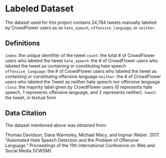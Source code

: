 # Labeled Dataset
The dataset used for this project contains 24,784 tweets manually labeled by CrowdFlower users as  as `hate_speech`, `offensive_language`, or `neither`.

## Definitions
`index`: the unique identifier of the tweet
`count`: the total # of CrowdFlower users who labeled the tweet 
`hate_speech`: the # of CrowdFlower users who labeled the tweet as containing or constituting hate speech
`offensive_language`: the # of CrowdFlower users who labeled the tweet as containing or constituting offensive language 
`neither`: the # of CrowdFlower users who labeled the Tweet as neither hate speech nor offensive language
`class`: the majority label given by CrowdFlower users (0 represents hate speech, 1 represents offensive language, and 2 represents neither).
`tweet`: the tweet, in textual form 

## Data Citation
The dataset mentioned above was obtained from:

Thomas Davidson, Dana Warmsley, Michael Macy, and Ingmar Weber. 2017. "Automated Hate Speech Detection and the Problem of Offensive Language." Proceedings of the 11th International Conference on Web and Social Media (ICWSM). 
